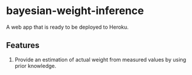 # bayesian-weight-inference

A web app that is ready to be deployed to Heroku.

## Features

1. Provide an estimation of actual weight from measured values by using prior knowledge.
